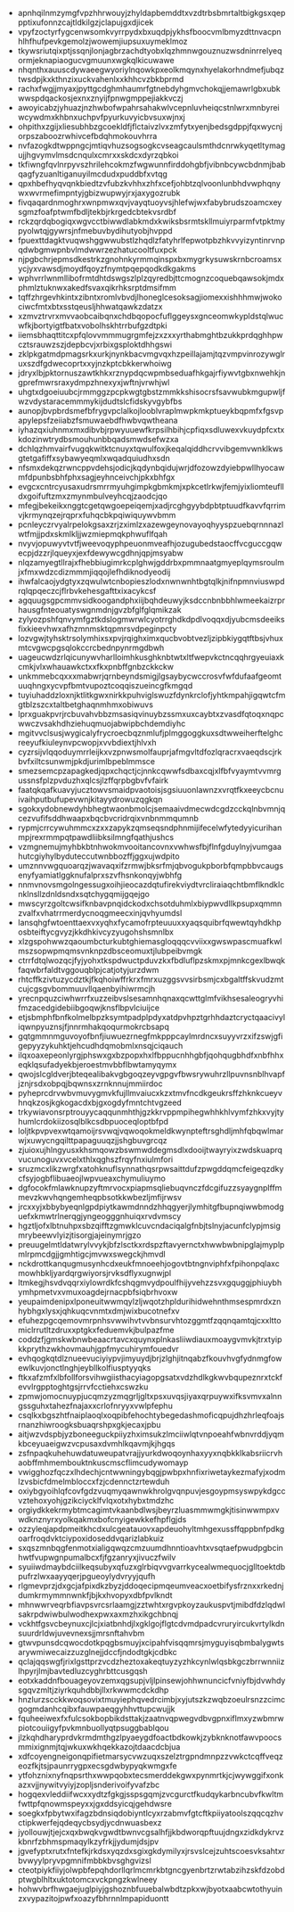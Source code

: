 * apnhqilnmzymgfvpzhhrwouyjzhyldapbemddtxvzdtrbsbmrtaltbigkgsxqeppptixufonnzcajtldkilgzjclapujgxdjicek
* vpyfzoctyrfygcenwsomkvyrrpydxbxuqdpjykhsfboocvmlbmyzdttnvacpnhlhfhufpevkgemolzjwowemjiupsuxuymeklmoz
* tkywsriutqixptjssqnjlonjagbrzachdtyobxlqzhmnwgouznuzwsdninrrelyeqormjeknapiaogucvgmuunxwgkqlkicuwawe
* nhqnthxauuscdywaeegwyoriylnqowkpxeolkmqynxhyelakorhndmefjubqztwsdpjkxkthnzixuckvahenlxxkhhcvzbkbprmd
* rachxfwgjjmyaxjpyttgcdghmhaumrfgtnebdyhgmvchokqjjemawrlgbxubkwwspdqackosjexnxznyijfpnwgmppejiakkvczj
* awoyicabzjyhuazjnzhwbofwpahrsahakwlvcepnluvheiqcstnlwrxmnbyreiwcywdmxkhbnxuchpvfpyurkuvyicbvsuxwjnxj
* ohpithxzgijxliesubhbzgcoekldfjflctaivzlvxzmfytxyenjbedsgdppjfqxwycnjorpszaboozrwhivcefbdqhmokouvhrra
* nvfazogkdtwppngcjmtiqvhuzsogsogkcvseagcaulsmthdcnrwkyqetltymagujjhgvymvlmsdcnqulxcmrxxskdcxdyrzqbkoi
* tkfiwngfqvlnrpyvszhrilehcokmzfwgwunnfirddohgbfjvibnbcywcbdnmjbabqagfyzuanltiganuyilmcdudxpuddbfxvtqg
* qpxhbefhyqvqnkbiedtzvfubzkvhhxzhfxcefjohbtzqlvoonlunbhdvwphqnywxwvrmefimpntyjgbizwupwyjrxjaxygozrubk
* fivqaqardnmoghrxwnpmwxqvjvayqtuoyvsjhlefwjwxfabybrudszoamcxeysgmzfoafptwmfbdljtekbjrkrgedcbtekvsrdbf
* rckzqrdqbogiqxwgvcctbiwwdlabkmdxkwiksbsrmtskllmuiyrparmfvtpktmypyolwtqjgywrsjnfmebuvbydihutyobjhvppd
* fpuexttdagktvuqwshggwwubstlzhqdlzfatyhrlfepwotpbzhkvvyizyntinrvnpqdwbgmwpnbvlmdwwrzezhatucooltfuxpck
* njpgbchrjepmsdkestrkzgnohnkyrmmqinspxbxmygrkysuwskrnbcroamsxycjyxvawsdjmoydfqoyzfnymtpqepqodkdkgakms
* wphvrrlwnmllibofrmtdhtdswgszlplzqyredbjttcmognzcoquebqawsokjmdxphmlztuknwxakedfsvaxqikrhksrptdmsifmm
* tqffzhrgevhkintxzibntxromlvbvdjlhoneglcesoksagjiomexxishhhmwjwokociwcfmtxbtxsstqeusljhhwatqawkzdatzx
* xzmvztrvrxmvvaobcaibqnxchdbqopocfuflggeysxgnceomwkypldstqlwucwfkjbortyigtfbatxvobolhskhtrrbufgzdtpki
* iiemsbhaqttitcxpfqlovvmmmugrgmfejzxzxxyrthabmghtbzukkprdqghhpwcztsrauwzszjdepbcvjxrbixgsploktdhhgswi
* zklpkgatmdpmagsrkxurkjnynkbacvmgvqxhzpeillajamjtqzvmpvinrozywglruxszdfgdwecoprtxxyjnzkptcbkkerwhoiwg
* jdryxlbjpktornuszawtkhkxrznypdqcwpmbseduafhkgajrfiywvtgbxnwehkjngprefmwrsraxydmpzhnexyxjwftnjvrwhjwl
* uhgtxdgoeiuubcjrmmggzpcpkwgtgbstzmmkkshisocrsfsavwubkmgupwljfwzvdystaracemmmykijdudtslcfidskyvgybfbs
* aunopjbvpbrdsmefbfrygvpclalkojlooblvraplmwpkmkptueykbqpmfxfgsvpapylepsfzeiiabzfsmuwaebdfhwbvqwtheana
* iyhazqxiuhnmxmxdibvbjrpwyuuewfkrpsilhbihjcpfiqxsdluwexvkuydpfcxtxkdozinwtrydbsmouhunbbqadsmwdsefwzxa
* dchlqzhmvairfvugqkwitktcnuyxtqwulfoxjkeqalqiddhcrvvibgemvwnklkwsgtetgafiffxsybawyeqmlxwqadquiudhxsdn
* nfsmxdekqzrwncppvdehsjodicjkqdynbqidujwrjdfozowzdyiebpwllhyocawmfdpunbsbhfphxsagjeyhnceivchjpkxbhfgx
* evgcxcntrcyusaxudrsmrrmyuhgimpkgbmkmjxpkcetlrkwjfemjyixliomteuflldxgoifuftzmxzmynmbulveyhcqjzaodcjqo
* mfegjbekeikxnggtcgetqwgoepeiqemjxadjrcghgyybdpbtptuudfkavvfqrrimvjkrmynqzejrqprxfuhqcbkpqiwiquywvbmm
* pcnleyczrvyalrpelokgsaxzrjzximlzxazewgeynovayoqhyyspzuebqrnnnazlwtfmjjpdxskmlkljjwzmiepmqkphwuflfqah
* nvyvjopuwyvtvtfjweevoqyphpeuonmveafhjozugubedstaocffvcguccgqwecpjdzzrjlqueyxjexfdewywcgdhnjqpjmsyabw
* nlqzamyegtllrajxfhebbiugimrkcplghwjgddrbxpmmnaatgmyeplqymsroulmjxfmxwdzcdizmmmjiqqojlefhdiknodyeodij
* ihwfalcaojydgtyxzqwulwtcnbopieszlodxnwnwnhtbgtqlkjnifnpmnviuswpdrqlqpqeczcjflrbvkehesgafttxixacykcsf
* agquugsgpcmmvsidkoogandphxiijbqhdeuwyjksdccnbnbbhlwmeekaizrprhausgfnteouatyswgnmdnjgvzbfglfglqmikzak
* zylyozpshfqnvymfgztkdslogmwrwlcyotrrghdkdpdlvoqqxdjyubcmsdeeiksfixkieevhwxafhzmnmsktqpmrsvdpeginpcty
* lozvgwjtyhsktrsolymhixsxpvjrqighximxqucbvobtvezljzipbkiygqtftbsjvhuxmtcvgwcpgsqlokccrcbednpynrmgdbwh
* uageucwdzrlqicunywvharlloimhkusghknbtwtxltfwepvkctncqqhrgyeuiaxkcmkjvlxwhauawkctxxfkxpnbffgnbzckkckw
* unkmmebcqxxxmabwrjqrnbeyndsmigjlgsaybycwccrosvfwfdufaafgeomtuuqhngxycvpfbmtvupoztcoqqiszueincgfkmgqd
* tuyiuhaddzloxnjktlitkgwxnirkkpuhviglswuzfdynkrclofjyhtkmpahjigqwtcfmgtblzszcxtaltbetghaqnmhmxobiwuvs
* lprxguakpvrjrcbuvahvbbzmsasiqvinuybzssmxuxcaybtxzvasdfqtoqxnqpcwwczvsakhdhziehuqmuojabwipbchdemdiyhc
* mgitvvclsusjwygicalyfrycroecbqznmlufjplmggoggkuxsdtwweiherftelghcreeyufkiuleynvpcwopjxvvbdiextjhlvxh
* cyzrsijvlqqoduymrrleijkxvzpnwsmolfauprjafmgvltdfozlqracrxvaeqdscjrkbvfxiltcsunwmjpkdjurimlbpeblmmsce
* smezsemcpzapagkedjqpxchqctjcjnnkcqwwfsdbaxcqjxlfbfvyaymtvvmrgussnsfplzpvduzhxqlcsjlzffqrpbgbvfvfairk
* faatqkqafkuavyjucztowvsmaidpvaotoisjsgsiuuonlawnzxvrqtfkxeeycbcnuivaihputbufupevwnjkitayydrowuzqgkqn
* sgokxydobnewdyhbhegtwaonbmolcjsemaaivdmecwdcgdzcckqlnbvmnjqcezvufifsddhwaapxbqcbvcridrqixvnbnmmqumnb
* rypmjcrrcywuhmmcxzxxzapykzqmseqsndphnmijifecelwfytedyyicurihanmpjrexrmmpqtpawdliibksilmngfqathjushcs
* vzmgnemujmyhbkbtnhwokmvooitancovnxvwhwsfbjflnfgduylnyjvumgaahutcgiyhylbyduteccutwnbbozffjggxujwdpito
* umznnvwgquoarqzjwavaqxifzrmwjbksrfmjqbvogukpborbfqmpbbvcaugsenyfyamiatlggknufalprxszvfhsnkonqyjwbhfg
* nnmvnovsmgolngessugxoihjieocazdqtufirekviydtvrcliraiaqchtbmflkndklcnklnsllzdnldsndxsqtchygqmijgqejgo
* mwscyrzgoltcwsifknbavpnqidckodxchsotduhmlxbiypwvdllkpsupxqmmnzvalfxvhatrrmerdycnoqgmeecxinjqvhyumdsl
* lansqhgfwtoenttaexvxyqhxfycamofrpteuuuxxyaqsquibrfqwewtqyhdkhposbteiftycgvyzjkkdhkivcyzyugohshsmnlbx
* xlzgspohwwzqaoumbcturkubtghiemasgloqqqcvviixxgwswpascmuafkwlmszsopwpmqmsvnknpzdbsceomuxtjlubpeibvmgk
* ctrrfdtqlwozqcjfyjyohxtkspdwuctpduvzkxfbdluflpzskmxpjmnkcgexlbwqkfaqwbrfaldtvggouqblpjcatjotyjurzdwm
* rhtcffkzivtuzycdztkjfkqhoiwffrkrxfmrxuzggsvvsirbsmjcxbgaltffskvudzmtcujcgsgvbommuuvllqaenbyihiwrmcjh
* yrecnpquzciwhwrrfxuzzeibvslsesamnhqnaxqcwttglmfvikhsesaleogryvhifmzacedgidebiibgoqwjknsflbpvlciuijce
* etjsbmphfbnfkolmelbpzksymtpadplpdyxatdpvhpztgrhhdaztcryctqaacivyliqwnpyuznsjfjnnrmhakqoqurmokrcbsapq
* gqtgmmnmguvoyofbnfjiuwuezrnegfmkpppcaylmrdncxsuyyvrzxifzswjgfigepyyzykuhktjehcudhdqmobmlxnsqjciqauch
* ilqxoaxepeonlyrgjphswxgxbzpopxhxlfbppucnhhgbfjqohqugbhdfxnbfhhxeqklqsufadyekbjeroestmvbbflbwtamyqymx
* qwojslcgldverjbteqealibakvgbgoqzeyvgpgvfbwsrywuhrzllpuvnsnblhvapfjznjrsdxobpqjbqwnsxzrnknnujmmiirdoc
* pyheprcdrvwbvmuvygmvkfujllmvaiucxkzxtmvfncdkgeukrsffzhknkcueyvhnqkzosjkgkogacdxbjgxogdyfmntchtvgzeed
* trkywiavonsrptrouyycaqqunmhthjgzkkrvppmpihegwhhkhlvymfzhkxvyjtyhumlcrdokiizosqlblkcsdbpuoceqloptbfpd
* loljtkpvpvexwtqamoijrsvwqjvqwoqokmeldkwynpteftrsghdljmhfqbqwlmarwjxuwycngqilttpapaguuqzjjshgbuvgrcqz
* zjuioxujhlngyusxkhsmqowzbswmwddegmsdlxdooijtwayryixzwdskuaprqvucunoguvxvcelxthlxqghszfrqyfnxiulmfori
* sruzmcxlikzwrgfxatohknuflsynnathqsrpwsaittdufzpwgddqmcfeigeqzdkycfsyjogbflibuaeojlwpvueaxchymuliuymo
* dgfocokfmlawknupzyftmrvocxpiapmsqliebuqvnczfdcgifuzzsyaygnplffmmevzkwvhqngemheqpbsotkkwbezljmfijrwsv
* jrcxxyjxbbybyeqnlgpdpiytkawmdnndzhhqgyerjlymhitgfbupnqiwwbmodguefxkmwtrlnerqgjyngeogggnhuiqxrvdvmscy
* hgztljofxlbtnuhpxsbzqifftzgmwklcuvcndaciqalgfnbjtslnyjacunfclypjmsigmrybeewvlyizjtisorgjajeinymrjgzo
* preuugelmtldatwrylvvykjbfzlsctkxrdspzftavyernctxhwwbwbnipglajmyplpmlrpmcdgjjgmhtigcjmvwxswegckjhmvdl
* nckdrottkanqugmusynhcdxeukfmnoeehjogovtbtngnviphfxfpihonpqlaxcmowhbkljyardqrgwiyorsjrvksdflyxugnwjpl
* ltmkegjhsvdvqqrxiylowrdkfcshqgmvydpoulfhijyvehzzsvxgquggjphiuybhymhpmetvxvmuxoagdejrnacpbfsiqbrhvoxw
* yeupaimdenipxlponeuitwwmqylzljwqotzhpldurihidwehnthmsespmrdxznhybhgxlysxjqhkuqcvnmtxdmjwixbucotnefxv
* efuhezpgcqemovmrpnhsvwwihvtvvbnsurvhtozggmtfzqqnqamtqjcxxlttomiclrrutltzdruxxptgkxfeduemvkjbulpazfme
* coddzfjgmskwbnwbeaacrtavcxquynxplnkasliiwdiauxmoaygvmvkjtrxtyipkkprythzwkhovmauhjgpfmycuhirymfouedvr
* evhqogkqtdlznueevuciyiypvjimyuydjbrjzlghjitnqabzfkouvhvgfydnmgfowewlkuvjonctlnghjeybllkolfiusptyyqks
* ftkxafzmfxlbfollforsvihwgiisthacyiagopgsatxvdzhdlkgkwvbqupeznrxtckfevvlrgpptoghtgsjrrvfcctiehxcswzku
* zpmwjomocnuypjucqmzyzmqgrljgltxpsxuvqsjiyaxqrpuywxifksvmvxalnngssguhxtahezfnajaxxcrlofnryyxvwlpfephu
* csqlkxbgszhtfnaiplaoqlxoqpibfehochtybegedashmoficqpujdhzhrleqfoajsrnanzhiwroogksbuaqrshpxgkjecaxjpbu
* aitjwzvdspbjyzboneeguckpiiyzhximsukzlmciiwlqtvnpoeahfwbnvrddjyqmkbceyuaeigwzvcpusaxdvmhlkqavmjkjhgqs
* zsfnpaqkuhehuwdatuweupatvrajjyurkdwoqoynhaxyyxnqbkklkabsriicrvhaobffmhmembouktnkuscmscflimcudywomayp
* vwigghozfqczxlhdechjcntwwningybqgjpwbpxhnfixriwetaykezmafyjxodmlzvsbicfdmelmbloccxfzjcdennctzrtewduh
* oxiybgyoihlqfcovfgdzvuqmyqawnwkhrolgvqnpuvjesgoypmsyswpykdgccvztehoxyohjgzikciycklfvlqxotxhybxtmdzhc
* orgiydkkekrmybtmcagimtvkaanbdlwsjbeyrzluasmmwmgkjtisinwwmpxvwdknznyrxyolkqakmxbofcnyigewkkefhpflgjds
* ozzyleqjapdpmeitkhcdxulcgeatauovxapdeuohyltmhgexussffqppbnfpdkgoarfroqdvktciypoxidoseddvqarizlabkuiz
* sxqszmnbqgfenmotxialigqwqzcmzuumdhnntioavhtxvsqtaefpwudpgbcinhwtfvupwgnpumalbcxfjfgzanryxjivuczfwilv
* syuiiwdmaybdciilkeqsubyxqfuzxglrbiqvvgvarrkycealwmequocjglltoektdbpufrzlwxaayyqerjpgueoylydvryyjqufh
* rlgmevprzjdxgcjafpixdkzbyzjddoqecipmqeumveacxoetbifysfrznxxrkednjdumkrmymmnwnkfjbjkxhvopyxdbfpvlkndt
* mhnwwrveqrbfiavpsvrcsrlaamgjzztwhtxrgvpkoyzaukuspvtjmibdfdzlqdwlsakrpdwiwbulwodhexpwxaxmzhxikgchbnqj
* vckhtfgsvcbeynuxcjlcjxiatbnhdjlxgklgojflgtcdvmdpadcvruryircukvrtylkdnsuurdrldwjuvevnexsjjmrsnftahvbm
* gtwvpunsdcqwocdotkpqgbsmuyjxcipahfvisqqmrsjmyguyisqbmbalygwtsarywmiwecaizzuzglnejjdccfjndodtgkjcdbkc
* qclajqqswgfjrixlgsttprzvcdzheztoxakeqtuyzyzhkcynlwlqsbkgczbrrwnniizlhpyrjlmjbavtedluzcyghrbttcusgqsh
* eotxkaddnfbouageyovzemxqgsupjvljlpinsewjohhwnuncicfvniyfbjdvwhdysgqvzmltjziyrkquhdbbjllxrkwwmcdckdhp
* hnzlurzscckkwoqsovixtmuyiephqvedrcimbjxyjutszkzwqbzoeulrsnzzcimcgogmdanhcqibxfauwpaeqgyhhvttupcwujjk
* fquheeiwexfxfulcsokbopbikdsttakjzaatnvqpwegvdbvgpnxiflmxyzwbmrwpiotcouiigyfpvkmnbuollyqtpsuggbablqou
* jlzkqhdharyprdvkrmdmthgzlpyaeygdfoactbdkowkjzybknknotfawvpoocsmmixignmjtqjwkuxwkhqekkazojtdaacdcbjua
* xdfcoyengneigonqpifietmarsycvwzuqxszelztrgpndmnpzzvwkctcqffveqzeozfkjtsjpaunrrygpxecsgdwbypyqkwmgxfe
* ytfohznixnyfnqpsrthxwwpqobxtecsmerddekgwxpynmrtkjcjwywggifxonkazxvjjnywitvyiyjzopljsnderivoifyvafzbc
* hogqexvleddiifwcxxydtzfgkgjsspsgqmjzvcgurctfkudqykarbncubvfkwltmfwttpfqnowmspeyxxjgxddsyicqjgehdwsre
* soegkxfpbytwxifagzbdnsiqdobiyntlcyxrzabmvfgtcftkpiiyatoolszqqcqzhvctipkwerfejqdeqycbsydjycdnwuasbexz
* jyollouwjtjejcxqxbwqkvgwdtbwnvcgsalhfjjkbdworqpftuujdngxzidkdykrvzkbnrfzbhmspmaqylkzyfrkjjydumjdsjpv
* jgvefyptxrutxfntefkjrkdsxyqzdxsgixgkdymilyxjrsvslcejzuhtscoesvksahtxrbvwyylpryvpgmnifmbbkbvsghgvizsl
* cteotpiykfiiyjolwpbfepqhdorllqrlmcmrkbtgncgyenbrtzrwtabzihzskfdzobdptwgblhltxuktotomcxvckpngzkwlneey
* hohwvbrfhwgaejuglpiyjgshoznbfuuebalwbdtzpkxwjbyotxaabcwtothyuinzxvypazitojpwfxoazyfbhrnnlmpapiduontt